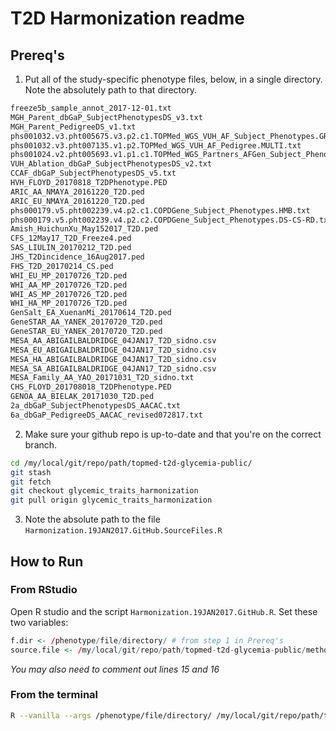 # T2D Harmonization readme

## Prereq's

1. Put all of the study-specific phenotype files, below, in a single directory. Note the absolutely path to that directory.

```bash
freeze5b_sample_annot_2017-12-01.txt
MGH_Parent_dbGaP_SubjectPhenotypesDS_v3.txt
MGH_Parent_PedigreeDS_v1.txt
phs001032.v3.pht005675.v3.p2.c1.TOPMed_WGS_VUH_AF_Subject_Phenotypes.GRU-IRB.txt
phs001032.v3.pht007135.v1.p2.TOPMed_WGS_VUH_AF_Pedigree.MULTI.txt
phs001024.v2.pht005693.v1.p1.c1.TOPMed_WGS_Partners_AFGen_Subject_Phenotypes.HMB.txtsep=/)
VUH_Ablation_dbGaP_SubjectPhenotypesDS_v2.txt
CCAF_dbGaP_SubjectPhenotypesDS_v5.txt
HVH_FLOYD_20170818_T2DPhenotype.PED
ARIC_AA_NMAYA_20161220_T2D.ped
ARIC_EU_NMAYA_20161220_T2D.ped
phs000179.v5.pht002239.v4.p2.c1.COPDGene_Subject_Phenotypes.HMB.txt
phs000179.v5.pht002239.v4.p2.c2.COPDGene_Subject_Phenotypes.DS-CS-RD.txt
Amish_HuichunXu_May152017_T2D.ped
CFS_12May17_T2D_Freeze4.ped
SAS_LIULIN_20170212_T2D.ped
JHS_T2Dincidence_16Aug2017.ped
FHS_T2D_20170214_CS.ped
WHI_EU_MP_20170726_T2D.ped
WHI_AA_MP_20170726_T2D.ped
WHI_AS_MP_20170726_T2D.ped
WHI_HA_MP_20170726_T2D.ped
GenSalt_EA_XuenanMi_20170614_T2D.ped
GeneSTAR_AA_YANEK_20170720_T2D.ped
GeneSTAR_EU_YANEK_20170720_T2D.ped
MESA_AA_ABIGAILBALDRIDGE_04JAN17_T2D_sidno.csv
MESA_EU_ABIGAILBALDRIDGE_04JAN17_T2D_sidno.csv
MESA_HA_ABIGAILBALDRIDGE_04JAN17_T2D_sidno.csv
MESA_SA_ABIGAILBALDRIDGE_04JAN17_T2D_sidno.csv
MESA_Family_AA_YAO_20171031_T2D_sidno.txt
CHS_FLOYD_201708018_T2DPhenotype.PED
GENOA_AA_BIELAK_20171030_T2D.ped
2a_dbGaP_SubjectPhenotypesDS_AACAC.txt
6a_dbGaP_PedigreeDS_AACAC_revised072817.txt
```

2. Make sure your github repo is up-to-date and that you're on the correct branch.

```bash
cd /my/local/git/repo/path/topmed-t2d-glycemia-public/ 
git stash 
git fetch
git checkout glycemic_traits_harmonization
git pull origin glycemic_traits_harmonization
```

3. Note the absolute path to the file `Harmonization.19JAN2017.GitHub.SourceFiles.R`

## How to Run

### From RStudio

Open R studio and the script `Harmonization.19JAN2017.GitHub.R`. Set these two variables:
```R
f.dir <- /phenotype/file/directory/ # from step 1 in Prereq's
source.file <- /my/local/git/repo/path/topmed-t2d-glycemia-public/methods/traitHarmonization/Harmonization.19JAN2017.GitHub.SourceFiles.R # from step 3 of Prereq's
```

*You may also need to comment out lines 15 and 16* 

### From the terminal

```bash
R --vanilla --args /phenotype/file/directory/ /my/local/git/repo/path/topmed-t2d-glycemia-public/methods/traitHarmonization/Harmonization.19JAN2017.GitHub.SourceFiles.R < Harmonization.19JAN2017.GitHub.R`
```